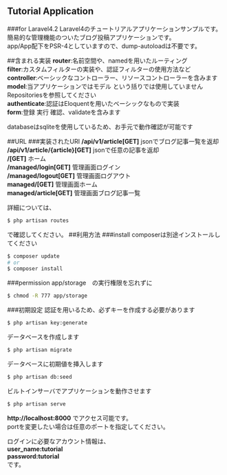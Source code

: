 ## Tutorial Application
###for Laravel4.2
Laravel4のチュートリアルアプリケーションサンプルです。  
簡易的な管理機能のついたブログ投稿アプリケーションです。  
app/App配下をPSR-4としていますので、dump-autoloadは不要です。  

##含まれる実装
**router**:名前空間や、namedを用いたルーティング  
**filter**:カスタムフィルターの実装や、認証フィルターの使用方法など  
**controller**:ベーシックなコントローラー、リソースコントローラーを含みます  
**model**:当アプリケーションではモデル という括りでは使用していません  
  Repositoriesを参照してください  
**authenticate**:認証はEloquentを用いたベーシックなもので実装  
**form**:登録 実行 確認、validateを含みます

databaseはsqliteを使用しているため、お手元で動作確認が可能です  

##URL
###実装されたURI
**/api/v1/article[GET]** jsonでブログ記事一覧を返却  
**/api/v1/article/{article}[GET]** jsonで任意の記事を返却  
**/[GET]** ホーム  
**/managed/login[GET]** 管理画面ログイン  
**/managed/logout[GET]** 管理画面ログアウト  
**managed/[GET]** 管理画面ホーム  
**managed/article[GET]** 管理画面ブログ記事一覧  

詳細については、  
```bash
$ php artisan routes
```
で確認してください。
##利用方法
###install
composerは別途インストールしてください
```bash
$ composer update
# or
$ composer install
```
###permission
app/storage　の実行権限を忘れずに
```bash
$ chmod -R 777 app/storage
```
###初期設定
認証を用いるため、必ずキーを作成する必要があります  
```bash
$ php artisan key:generate
```
データベースを作成します
```bash
$ php artisan migrate
```
データベースに初期値を挿入します
```bash
$ php artisan db:seed
```
ビルトインサーバでアプリケーションを動作させます
```bash
$ php artisan serve
```
**http://localhost:8000** でアクセス可能です。  
portを変更したい場合は任意のポートを指定してください。  

ログインに必要なアカウント情報は、  
**user_name:tutorial**  
**password:tutorial**  
です。
